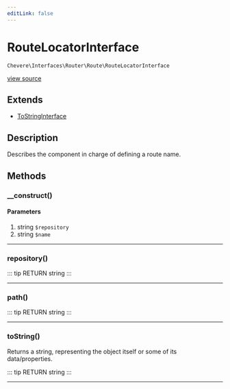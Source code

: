 ```yaml
---
editLink: false
---
```


# RouteLocatorInterface

`Chevere\Interfaces\Router\Route\RouteLocatorInterface`

[view source](https://github.com/chevere/chevere/blob/master/Router/Route/RouteLocatorInterface.php)

## Extends

- [ToStringInterface](../../Common/ToStringInterface.md)

## Description

Describes the component in charge of defining a route name.

## Methods

### __construct()

#### Parameters

1. string `$repository`
2. string `$name`

---

### repository()

::: tip RETURN
string
:::

---

### path()

::: tip RETURN
string
:::

---

### toString()

Returns a string, representing the object itself or some of its data/properties.

::: tip RETURN
string
:::

---
